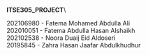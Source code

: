 

**ITSE305_PROJECT**\

202106980 - Fatema Mohamed Abdulla Ali\
202010051 - Fatema Abdulla Hasan Alshaikh\
202102538 - Noora Duaij Eid Aldoseri\
20195845 - Zahra Hasan Jaafar Abdulkhudhur

